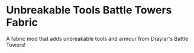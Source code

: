 # Unbreakable Tools Battle Towers Fabric
 A fabric mod that adds unbreakable tools and armour from Draylar's Battle Towers!

